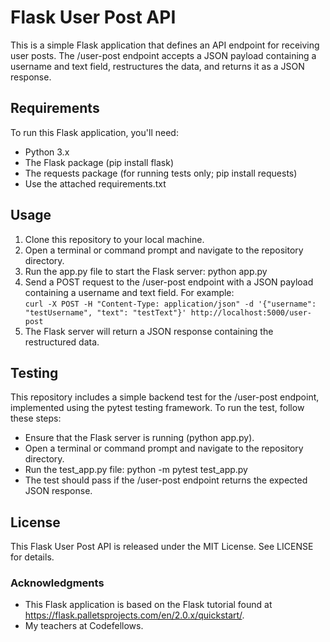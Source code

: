 # Flask User Post API

This is a simple Flask application that defines an API endpoint for receiving user posts. The /user-post endpoint accepts a JSON payload containing a username and text field, restructures the data, and returns it as a JSON response.

## Requirements

To run this Flask application, you'll need:

- Python 3.x
- The Flask package (pip install flask)
- The requests package (for running tests only; pip install requests)
- Use the attached requirements.txt

## Usage

1. Clone this repository to your local machine.
2. Open a terminal or command prompt and navigate to the repository directory.
3. Run the app.py file to start the Flask server: python app.py
4. Send a POST request to the /user-post endpoint with a JSON payload containing a username and text field. For example:  
  `curl -X POST -H "Content-Type: application/json" -d '{"username": "testUsername", "text": "testText"}' http://localhost:5000/user-post`
5. The Flask server will return a JSON response containing the restructured data.

## Testing

This repository includes a simple backend test for the /user-post endpoint, implemented using the pytest testing framework. To run the test, follow these steps:

- Ensure that the Flask server is running (python app.py).
- Open a terminal or command prompt and navigate to the repository directory.
- Run the test_app.py file: python -m pytest test_app.py
- The test should pass if the /user-post endpoint returns the expected JSON response.

## License

This Flask User Post API is released under the MIT License. See LICENSE for details.

### Acknowledgments

- This Flask application is based on the Flask tutorial found at https://flask.palletsprojects.com/en/2.0.x/quickstart/.
- My teachers at Codefellows.
